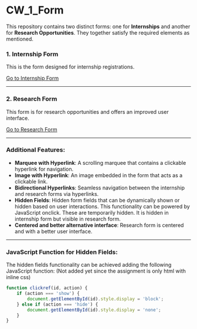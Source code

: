 # CW_1_Form

This repository contains two distinct forms: one for **Internships** and another for **Research Opportunities**.
They together satisfy the required elements as mentioned.

### 1. **Internship Form**
This is the form designed for internship registrations.

[Go to Internship Form](form_internship.html)

---

### 2. **Research Form**
This form is for research opportunities and offers an improved user interface.

[Go to Research Form](form_research.html)

---

### Additional Features:
- **Marquee with Hyperlink**: A scrolling marquee that contains a clickable hyperlink for navigation.
- **Image with Hyperlink**: An image embedded in the form that acts as a clickable link.
- **Bidirectional Hyperlinks**: Seamless navigation between the internship and research forms via hyperlinks.
- **Hidden Fields**: Hidden form fields that can be dynamically shown or hidden based on user interactions. This functionality can be powered by JavaScript onclick. These are temporarily hidden. It is hidden in internship form but visible in research form.
- **Centered and better alternative interface**: Research form is centered and with a better user interface.

---

### JavaScript Function for Hidden Fields:
The hidden fields functionality can be achieved adding the following JavaScript function: (Not added yet since the assignment is only html with inline css)

```javascript
function clickref(id, action) {
    if (action === 'show') {
        document.getElementById(id).style.display = 'block';
    } else if (action === 'hide') {
        document.getElementById(id).style.display = 'none';
    }
}
